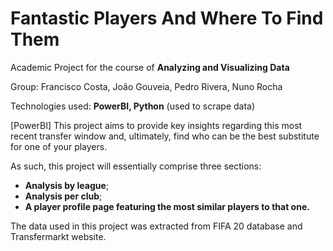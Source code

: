 # Fantastic Players And Where To Find Them

Academic Project for the course of **Analyzing and Visualizing Data**

Group: Francisco Costa, João Gouveia, Pedro Rivera, Nuno Rocha

Technologies used: **PowerBI, Python** (used to scrape data)

[PowerBI] This project aims to provide key insights regarding this most recent transfer window and, ultimately, find who can be the best substitute for one of your players.

As such, this project will essentially comprise three sections: 
  * **Analysis by league**; 
  * **Analysis per club**;
  * **A player profile page featuring the most similar players to that one.**

The data used in this project was extracted from FIFA 20 database and Transfermarkt website.
